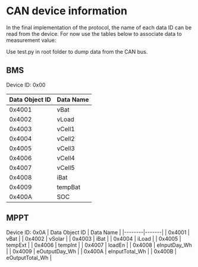 # CAN device information

In the final implementation of the protocol, the name of each data ID can be read from the device. For now use the tables below to associate data to measurement value:

Use test.py in root folder to dump data from the CAN bus.

## BMS 

Device ID: 0x00

| Data Object ID | Data Name |
|--------|------|
| 0x4001 | vBat |
| 0x4002 | vLoad |
| 0x4003 | vCell1 |
| 0x4004 | vCell2 |
| 0x4005 | vCell3 |
| 0x4006 | vCell4 |
| 0x4007 | vCell5 |
| 0x4008 | iBat |
| 0x4009 | tempBat |
| 0x400A | SOC |


## MPPT

Device ID: 0x0A
| Data Object ID | Data Name |
|--------|-------|
| 0x4001 | vBat |
| 0x4002 | vSolar |
| 0x4003 | iBat |
| 0x4004 | iLoad |
| 0x4005 | tempExt |
| 0x4006 | tempInt |
| 0x4007 | loadEn |
| 0x4008 | eInputDay_Wh |
| 0x4009 | eOutputDay_Wh |
| 0x400A | eInputTotal_Wh |
| 0x400B | eOutputTotal_Wh |
